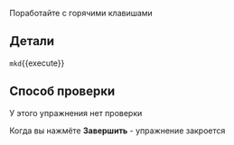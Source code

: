 Поработайте с горячими клавишами

## Детали

`mkd`{{execute}}



## Способ проверки

У этого упражнения нет проверки

Когда вы нажмёте **Завершить** - упражнение закроется